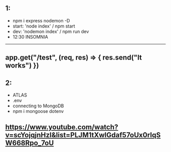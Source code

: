 ## 1:
- npm i express nodemon -D 
- start: 'node index' / npm start
- dev: 'nodemon index' / npm run dev
- 12:30 INSOMNIA
---------------------
app.get("/test", (req, res) => {
    res.send("It works")
})
---------------------
## 2:
- ATLAS
- .env
- connecting to MongoDB
- npm i mongoose dotenv





## https://www.youtube.com/watch?v=scYojqjnHzI&list=PLJM1tXwlGdaf57oUx0rIqSW668Rpo_7oU